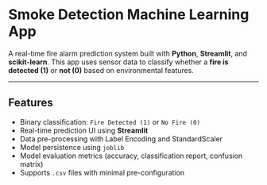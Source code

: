 # Smoke Detection Machine Learning App

A real-time fire alarm prediction system built with **Python**, **Streamlit**, and **scikit-learn**.
This app uses sensor data to classify whether a **fire is detected (1)** or **not (0)** based on environmental features.

---

## Features

- Binary classification: `Fire Detected (1)` or `No Fire (0)`
- Real-time prediction UI using **Streamlit**
- Data pre-processing with Label Encoding and StandardScaler
- Model persistence using `joblib`
- Model evaluation metrics (accuracy, classification report, confusion matrix)
- Supports `.csv` files with minimal pre-configuration
